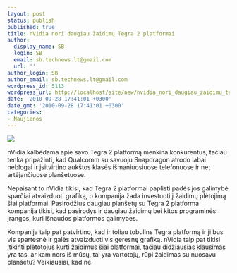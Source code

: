 ```yaml
---
layout: post
status: publish
published: true
title: nVidia nori daugiau žaidimų Tegra 2 platformai
author:
  display_name: SB
  login: SB
  email: sb.technews.lt@gmail.com
  url: ''
author_login: SB
author_email: sb.technews.lt@gmail.com
wordpress_id: 5113
wordpress_url: http://localhost/site/new/nvidia_nori_daugiau_zaidimu_tegra_2_platformai/
date: '2010-09-28 17:41:01 +0300'
date_gmt: '2010-09-28 17:41:01 +0300'
categories:
- Naujienos
---
```

<div class="imgright"><img src="http://www.ipix.lt/images/28838174.jpg"  /></div>
<p>nVidia kalbėdama apie savo Tegra 2 platformą menkina konkurentus, tačiau tenka pripažinti, kad Qualcomm su savuoju Snapdragon atrodo labai neblogai ir įsitvirtino aukštos klasės išmaniuosiuose telefonuose ir net artėjančiuose planšetuose.</p>
<p>Nepaisant to nVidia tikisi, kad Tegra 2 platformai paplisti padės jos galimybė sparčiai atvaizduoti grafiką, o kompanija žada investuoti į žaidimų plėtojimą šiai platformai. Pasirodžius daugiau planšetų su Tegra 2 platforma kompanija tikisi, kad pasirodys ir daugiau žaidimų bei kitos programinės įrangos, kuri išnaudos platformos galimybes.</p>
<p>Kompanija taip pat patvirtino, kad ir toliau tobulins Tegra platformą ir ji bus vis spartesnė ir galės atvaizduoti vis geresnę grafiką. nVidia taip pat tikisi įtikinti plėtotojus kurti žaidimus šiai platformai, tačiau didžiausias klausimas yra tas, ar kam nors iš mūsų, tai yra vartotojų, rūpi žaidimas su nuosavu planšetu? Veikiausiai, kad ne.<br /></p>
